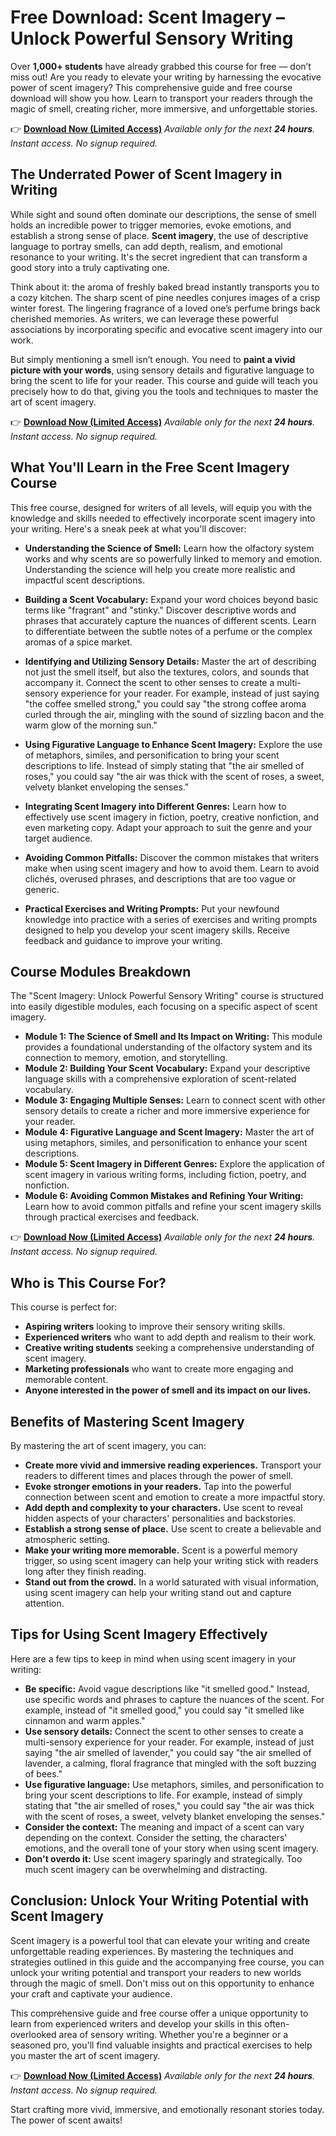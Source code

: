 # Free Download: Scent Imagery – Unlock Powerful Sensory Writing

Over **1,000+ students** have already grabbed this course for free — don’t miss out!
Are you ready to elevate your writing by harnessing the evocative power of scent imagery? This comprehensive guide and free course download will show you how. Learn to transport your readers through the magic of smell, creating richer, more immersive, and unforgettable stories.

👉 [**Download Now (Limited Access)**](https://udemywork.com/scent-imagery)
_Available only for the next **24 hours**. Instant access. No signup required._

## The Underrated Power of Scent Imagery in Writing

While sight and sound often dominate our descriptions, the sense of smell holds an incredible power to trigger memories, evoke emotions, and establish a strong sense of place. **Scent imagery**, the use of descriptive language to portray smells, can add depth, realism, and emotional resonance to your writing. It's the secret ingredient that can transform a good story into a truly captivating one.

Think about it: the aroma of freshly baked bread instantly transports you to a cozy kitchen. The sharp scent of pine needles conjures images of a crisp winter forest. The lingering fragrance of a loved one’s perfume brings back cherished memories. As writers, we can leverage these powerful associations by incorporating specific and evocative scent imagery into our work.

But simply mentioning a smell isn’t enough. You need to **paint a vivid picture with your words**, using sensory details and figurative language to bring the scent to life for your reader. This course and guide will teach you precisely how to do that, giving you the tools and techniques to master the art of scent imagery.

👉 [**Download Now (Limited Access)**](https://udemywork.com/scent-imagery)
_Available only for the next **24 hours**. Instant access. No signup required._

## What You'll Learn in the Free Scent Imagery Course

This free course, designed for writers of all levels, will equip you with the knowledge and skills needed to effectively incorporate scent imagery into your writing. Here's a sneak peek at what you'll discover:

*   **Understanding the Science of Smell:** Learn how the olfactory system works and why scents are so powerfully linked to memory and emotion. Understanding the science will help you create more realistic and impactful scent descriptions.

*   **Building a Scent Vocabulary:** Expand your word choices beyond basic terms like "fragrant" and "stinky." Discover descriptive words and phrases that accurately capture the nuances of different scents. Learn to differentiate between the subtle notes of a perfume or the complex aromas of a spice market.

*   **Identifying and Utilizing Sensory Details:** Master the art of describing not just the smell itself, but also the textures, colors, and sounds that accompany it. Connect the scent to other senses to create a multi-sensory experience for your reader. For example, instead of just saying "the coffee smelled strong," you could say "the strong coffee aroma curled through the air, mingling with the sound of sizzling bacon and the warm glow of the morning sun."

*   **Using Figurative Language to Enhance Scent Imagery:** Explore the use of metaphors, similes, and personification to bring your scent descriptions to life. Instead of simply stating that "the air smelled of roses," you could say "the air was thick with the scent of roses, a sweet, velvety blanket enveloping the senses."

*   **Integrating Scent Imagery into Different Genres:** Learn how to effectively use scent imagery in fiction, poetry, creative nonfiction, and even marketing copy. Adapt your approach to suit the genre and your target audience.

*   **Avoiding Common Pitfalls:** Discover the common mistakes that writers make when using scent imagery and how to avoid them. Learn to avoid clichés, overused phrases, and descriptions that are too vague or generic.

*   **Practical Exercises and Writing Prompts:** Put your newfound knowledge into practice with a series of exercises and writing prompts designed to help you develop your scent imagery skills. Receive feedback and guidance to improve your writing.

## Course Modules Breakdown

The "Scent Imagery: Unlock Powerful Sensory Writing" course is structured into easily digestible modules, each focusing on a specific aspect of scent imagery.

*   **Module 1: The Science of Smell and Its Impact on Writing:** This module provides a foundational understanding of the olfactory system and its connection to memory, emotion, and storytelling.
*   **Module 2: Building Your Scent Vocabulary:** Expand your descriptive language skills with a comprehensive exploration of scent-related vocabulary.
*   **Module 3: Engaging Multiple Senses:** Learn to connect scent with other sensory details to create a richer and more immersive experience for your reader.
*   **Module 4: Figurative Language and Scent Imagery:** Master the art of using metaphors, similes, and personification to enhance your scent descriptions.
*   **Module 5: Scent Imagery in Different Genres:** Explore the application of scent imagery in various writing forms, including fiction, poetry, and nonfiction.
*   **Module 6: Avoiding Common Mistakes and Refining Your Writing:** Learn how to avoid common pitfalls and refine your scent imagery skills through practical exercises and feedback.

👉 [**Download Now (Limited Access)**](https://udemywork.com/scent-imagery)
_Available only for the next **24 hours**. Instant access. No signup required._

## Who is This Course For?

This course is perfect for:

*   **Aspiring writers** looking to improve their sensory writing skills.
*   **Experienced writers** who want to add depth and realism to their work.
*   **Creative writing students** seeking a comprehensive understanding of scent imagery.
*   **Marketing professionals** who want to create more engaging and memorable content.
*   **Anyone interested in the power of smell and its impact on our lives.**

## Benefits of Mastering Scent Imagery

By mastering the art of scent imagery, you can:

*   **Create more vivid and immersive reading experiences.** Transport your readers to different times and places through the power of smell.
*   **Evoke stronger emotions in your readers.** Tap into the powerful connection between scent and emotion to create a more impactful story.
*   **Add depth and complexity to your characters.** Use scent to reveal hidden aspects of your characters' personalities and backstories.
*   **Establish a strong sense of place.** Use scent to create a believable and atmospheric setting.
*   **Make your writing more memorable.** Scent is a powerful memory trigger, so using scent imagery can help your writing stick with readers long after they finish reading.
*   **Stand out from the crowd.** In a world saturated with visual information, using scent imagery can help your writing stand out and capture attention.

## Tips for Using Scent Imagery Effectively

Here are a few tips to keep in mind when using scent imagery in your writing:

*   **Be specific:** Avoid vague descriptions like "it smelled good." Instead, use specific words and phrases to capture the nuances of the scent. For example, instead of "it smelled good," you could say "it smelled like cinnamon and warm apples."
*   **Use sensory details:** Connect the scent to other senses to create a multi-sensory experience for your reader. For example, instead of just saying "the air smelled of lavender," you could say "the air smelled of lavender, a calming, floral fragrance that mingled with the soft buzzing of bees."
*   **Use figurative language:** Use metaphors, similes, and personification to bring your scent descriptions to life. For example, instead of simply stating that "the air smelled of roses," you could say "the air was thick with the scent of roses, a sweet, velvety blanket enveloping the senses."
*   **Consider the context:** The meaning and impact of a scent can vary depending on the context. Consider the setting, the characters' emotions, and the overall tone of your story when using scent imagery.
*   **Don't overdo it:** Use scent imagery sparingly and strategically. Too much scent imagery can be overwhelming and distracting.

## Conclusion: Unlock Your Writing Potential with Scent Imagery

Scent imagery is a powerful tool that can elevate your writing and create unforgettable reading experiences. By mastering the techniques and strategies outlined in this guide and the accompanying free course, you can unlock your writing potential and transport your readers to new worlds through the magic of smell. Don't miss out on this opportunity to enhance your craft and captivate your audience.

This comprehensive guide and free course offer a unique opportunity to learn from experienced writers and develop your skills in this often-overlooked area of sensory writing. Whether you're a beginner or a seasoned pro, you'll find valuable insights and practical exercises to help you master the art of scent imagery.

👉 [**Download Now (Limited Access)**](https://udemywork.com/scent-imagery)
_Available only for the next **24 hours**. Instant access. No signup required._

Start crafting more vivid, immersive, and emotionally resonant stories today. The power of scent awaits!
